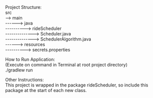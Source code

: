 Project Structure:  
src  
--> main  
------> java  
----------> rideScheduler  
--------------> Scheduler.java  
--------------> SchedulerAlgorithm.java  
------> resources  
----------> secrets.properties

How to Run Application:  
(Execute on command in Terminal at root project directory)  
./gradlew run

Other Instructions:  
This project is wrapped in the package rideScheduler, so include this package at the start of each new class.
